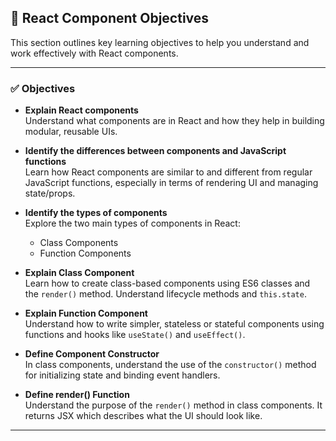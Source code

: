 ## 🎯 React Component Objectives

This section outlines key learning objectives to help you understand and work effectively with React components.

---

### ✅ Objectives

- **Explain React components**  
  Understand what components are in React and how they help in building modular, reusable UIs.

- **Identify the differences between components and JavaScript functions**  
  Learn how React components are similar to and different from regular JavaScript functions, especially in terms of rendering UI and managing state/props.

- **Identify the types of components**  
  Explore the two main types of components in React:
  - Class Components
  - Function Components

- **Explain Class Component**  
  Learn how to create class-based components using ES6 classes and the `render()` method. Understand lifecycle methods and `this.state`.

- **Explain Function Component**  
  Understand how to write simpler, stateless or stateful components using functions and hooks like `useState()` and `useEffect()`.

- **Define Component Constructor**  
  In class components, understand the use of the `constructor()` method for initializing state and binding event handlers.

- **Define render() Function**  
  Understand the purpose of the `render()` method in class components. It returns JSX which describes what the UI should look like.

---


